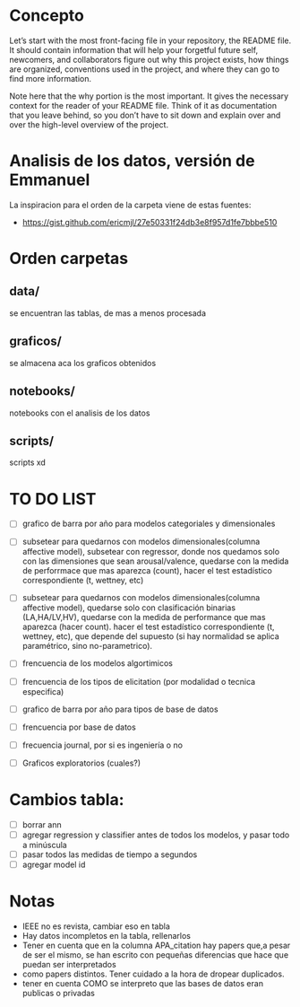 # Concepto
Let’s start with the most front-facing file in your repository, the README file. It should contain information that will help your forgetful future self, newcomers, and collaborators figure out why this project exists, how things are organized, conventions used in the project, and where they can go to find more information.

Note here that the why portion is the most important. It gives the necessary context for the reader of your README file. Think of it as documentation that you leave behind, so you don’t have to sit down and explain over and over the high-level overview of the project.

# Analisis de los datos, versión de Emmanuel
La inspiracion para el orden de la carpeta viene de estas fuentes:

- https://gist.github.com/ericmjl/27e50331f24db3e8f957d1fe7bbbe510

# Orden carpetas 
## data/
se encuentran las tablas, de mas a menos procesada
## graficos/
se almacena aca los graficos obtenidos
## notebooks/
notebooks con el analisis de los datos
## scripts/
scripts xd

# TO DO LIST
- [ ] grafico de barra por año para modelos categoriales y dimensionales
- [ ] subsetear para quedarnos con modelos dimensionales(columna affective model), subsetear con regressor, donde nos quedamos solo con las dimensiones que sean arousal/valence, quedarse con la medida de perforrmace que mas aparezca (count), hacer el test estadístico correspondiente (t, wettney, etc)
- [ ] subsetear para quedarnos con modelos dimensionales(columna affective model), quedarse solo con clasificación binarias (LA,HA/LV,HV), quedarse con la medida de performance que mas aparezca (hacer count). hacer el test estadístico correspondiente (t, wettney, etc), que depende del supuesto (si hay normalidad se aplica paramétrico, sino no-parametrico). 
- [ ] frencuencia de los modelos algortimicos 
- [ ] frencuencia de los tipos de elicitation (por modalidad o tecnica especifica)
- [ ] grafico de barra por año para tipos de base de datos
- [ ] frencuencia por base de datos
- [ ] frecuencia journal, por si es ingeniería o no

- [ ] Graficos exploratorios (cuales?)

# Cambios tabla:
- [ ] borrar ann
- [ ] agregar regression y classifier antes de todos los modelos, y pasar todo a minúscula
- [ ] pasar todos las medidas de tiempo a segundos
- [ ] agregar model id

# Notas
- IEEE no es revista, cambiar eso en tabla
- Hay datos incompletos en la tabla, rellenarlos
- Tener en cuenta que en la columna APA_citation hay papers que,a pesar de ser el mismo, se han escrito con pequeñas diferencias que hace que puedan ser interpretados
- como papers distintos. Tener cuidado a la hora de dropear duplicados.
- tener en cuenta COMO se interpreto que las bases de datos eran publicas o privadas